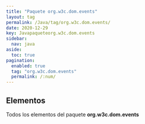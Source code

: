 ```yaml
---
title: "Paquete org.w3c.dom.events"
layout: tag
permalink: /Java/tag/org.w3c.dom.events/
date: 2020-12-29
key: Javapaqueteorg.w3c.dom.events
sidebar: 
  nav: java
aside: 
  toc: true
pagination: 
  enabled: true
  tag: "org.w3c.dom.events"
  permalink: /:num/
---
```


<h2>Elementos</h2>
Todos los elementos del paquete <strong>org.w3c.dom.events</strong>
